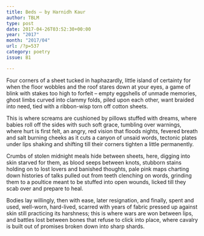 ```yaml
---
title: Beds – by Harnidh Kaur
author: TBLM
type: post
date: 2017-04-26T03:52:30+00:00
year: "2017"
month: "2017/04"
url: /?p=537
category: poetry
issue: B1

---
```

Four corners of a sheet tucked in haphazardly, little island of certainty for when the floor wobbles and the roof stares down at your eyes, a game of blink with stakes too high to forfeit &#8211; empty eggshells of unmade memories, ghost limbs curved into clammy folds, piled upon each other, want braided into need, tied with a ribbon-wisp torn off cotton sheets.

This is where screams are cushioned by pillows stuffed with dreams, where babies roll off the sides with such soft grace, tumbling over warnings, where hurt is first felt, an angry, red vision that floods nights, fevered breath and salt burning cheeks as it cuts a canyon of unsaid words, tectonic plates under lips shaking and shifting till their corners tighten a little permanently.

Crumbs of stolen midnight meals hide between sheets, here, digging into skin starved for them, as blood seeps between knots, stubborn stains holding on to lost lovers and banished thoughts, pale pink maps charting down histories of talks pulled out from teeth clenching on words, grinding them to a poultice meant to be stuffed into open wounds, licked till they scab over and prepare to heal.

Bodies lay willingly, then with ease, later resignation, and finally, spent and used, well-worn, hard-lived, scarred with years of fabric pressed up against skin still practicing its harshness; this is where wars are won between lips, and battles lost between bones that refuse to click into place, where cavalry is built out of promises broken down into sharp shards.

